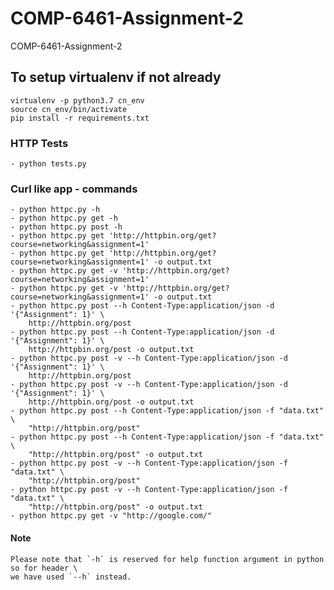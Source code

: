 # COMP-6461-Assignment-2
COMP-6461-Assignment-2

## To setup virtualenv if not already
    
    virtualenv -p python3.7 cn_env
    source cn_env/bin/activate
    pip install -r requirements.txt



### HTTP Tests
    - python tests.py

### Curl like app - commands
    - python httpc.py -h
    - python httpc.py get -h
    - python httpc.py post -h
    - python httpc.py get 'http://httpbin.org/get?course=networking&assignment=1'
    - python httpc.py get 'http://httpbin.org/get?course=networking&assignment=1' -o output.txt
    - python httpc.py get -v 'http://httpbin.org/get?course=networking&assignment=1' 
    - python httpc.py get -v 'http://httpbin.org/get?course=networking&assignment=1' -o output.txt
    - python httpc.py post --h Content-Type:application/json -d '{"Assignment": 1}' \
        http://httpbin.org/post
    - python httpc.py post --h Content-Type:application/json -d '{"Assignment": 1}' \
        http://httpbin.org/post -o output.txt
    - python httpc.py post -v --h Content-Type:application/json -d '{"Assignment": 1}' \
        http://httpbin.org/post
    - python httpc.py post -v --h Content-Type:application/json -d '{"Assignment": 1}' \
        http://httpbin.org/post -o output.txt
    - python httpc.py post --h Content-Type:application/json -f "data.txt" \
        "http://httpbin.org/post"
    - python httpc.py post --h Content-Type:application/json -f "data.txt" \
        "http://httpbin.org/post" -o output.txt
    - python httpc.py post -v --h Content-Type:application/json -f "data.txt" \
        "http://httpbin.org/post"
    - python httpc.py post -v --h Content-Type:application/json -f "data.txt" \
        "http://httpbin.org/post" -o output.txt
    - python httpc.py get -v "http://google.com/"

#### Note
    Please note that `-h` is reserved for help function argument in python so for header \
    we have used `--h` instead.

